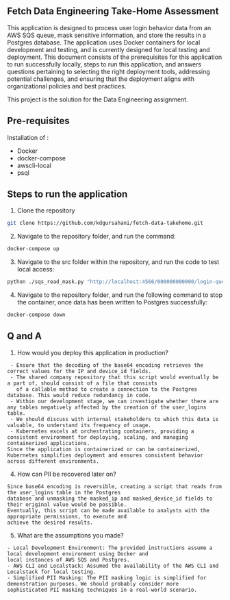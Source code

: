 ## Fetch Data Engineering Take-Home Assessment ##
This application is designed to process user login behavior data from an AWS SQS queue, mask sensitive information, and store the results in a Postgres database. The application uses Docker containers for local development and testing, and is currently designed for local testing and deployment. This document consists of the prerequisites for this application to run successfully locally, steps to run this application, and answers questions pertaining to selecting the right deployment tools, addressing potential challenges, and ensuring that the deployment aligns with organizational policies and best practices.

This project is the solution for the Data Engineering assignment.

## Pre-requisites ##
Installation of :
- Docker
- docker-compose
- awscli-local 
- psql

## Steps to run the application ##

1. Clone the repository
```bash
git clone https://github.com/kdgursahani/fetch-data-takehome.git
```
2. Navigate to the repository folder, and run the command:
```bash
docker-compose up
```
3. Navigate to the src folder within the repository, and run the code to test local access:
```bash
python ./sqs_read_mask.py "http://localhost:4566/000000000000/login-queue"

```
4. Navigate to the repository folder, and run the following command to stop the container, once data has been written to Postgres successfully:
```bash
docker-compose down
```
## Q and A ##
1. How would you deploy this application in production?
```
 - Ensure that the decoding of the base64 encoding retrieves the correct values for the IP and device_id fields.
 - The shared company repository that this script would eventually be a part of, should consist of a file that consists
   of a callable method to create a connection to the Postgres database. This would reduce redundancy in code.
 - Within our development stage, we can investigate whether there are any tables negatively affected by the creation of the user_logins table. 
 - We should discuss with internal stakeholders to which this data is valuable, to understand its frequency of usage.
 - Kubernetes excels at orchestrating containers, providing a consistent environment for deploying, scaling, and managing containerized applications.
Since the application is containerized or can be containerized, Kubernetes simplifies deployment and ensures consistent behavior across different environments.
```
4. How can PII be recovered later on?
```
Since base64 encoding is reversible, creating a script that reads from the user_logins table in the Postgres
database and unmasking the masked_ip and masked_device_id fields to their original value would be possible. 
Eventually, this script can be made available to analysts with the appropriate permissions, to execute and
achieve the desired results.
```
5. What are the assumptions you made?
```
- Local Development Environment: The provided instructions assume a local development environment using Docker and 
local instances of AWS SQS and Postgres.
- AWS CLI and Localstack: Assumed the availability of the AWS CLI and Localstack for local testing.
- Simplified PII Masking: The PII masking logic is simplified for demonstration purposes. We should probably consider more
sophisticated PII masking techniques in a real-world scenario.
```


